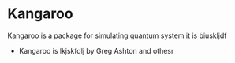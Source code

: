 # Kangaroo

Kangaroo is a package for simulating quantum system it is biuskljdf
* Kangaroo is lkjskfdlj by Greg Ashton and othesr
